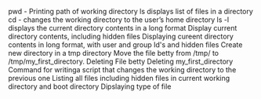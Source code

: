  pwd - Printing path of working directory
 ls displays list of files in a directory
cd - changes the working directory to the user’s home directory
ls -l displays the current directory contents in a long format
Display current directory contents, including hidden files
Displaying cureent directory contents in long format, with user and group Id's and hidden files
Create new directory in a tmp directory
Move the file betty from /tmp/ to /tmp/my_first_directory.
Deleting File betty
Deleting my_first_directory
Command for writinga script that changes the working directory to the previous one
 Listing all files including hidden files in current working directory and boot directory
Dipslaying type of file
